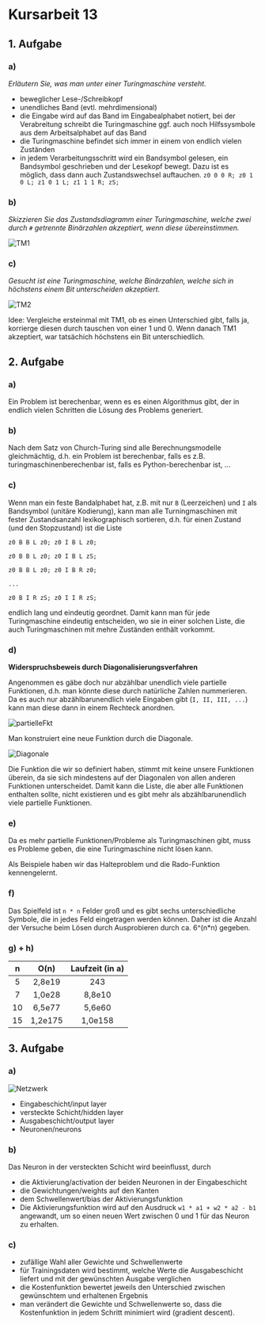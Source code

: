 # Kursarbeit 13

## 1. Aufgabe
### a)

*Erläutern Sie, was man unter einer Turingmaschine versteht.*

- beweglicher Lese-/Schreibkopf
- unendliches Band (evtl. mehrdimensional)
- die Eingabe wird auf das Band im Eingabealphabet notiert, bei der Verabreitung schreibt die Turingmaschine ggf. auch noch Hilfssysmbole aus dem Arbeitsalphabet auf das Band
- die Turingmaschine befindet sich immer in einem von endlich vielen Zuständen
- in jedem Verarbeitungsschritt wird ein Bandsymbol gelesen, ein Bandsymbol geschrieben und der Lesekopf bewegt. Dazu ist es möglich, dass dann auch Zustandswechsel auftauchen. `z0 0 0 R; z0 1 0 L; z1 0 1 L; z1 1 1 R; zS;`

### b)

*Skizzieren Sie das Zustandsdiagramm einer Turingmaschine, welche zwei durch `#` getrennte Binärzahlen akzeptiert, wenn diese übereinstimmen.*

![TM1](TM1.png)

### c)

*Gesucht ist eine Turingmaschine, welche Binärzahlen, welche sich in höchstens einem Bit unterscheiden akzeptiert.*

![TM2](TM2.png)

Idee: Vergleiche ersteinmal mit TM1, ob es einen Unterschied gibt, falls ja, korrierge diesen durch tauschen von einer 1 und 0. Wenn danach TM1 akzeptiert, war tatsächich höchstens ein Bit unterschiedlich.

## 2. Aufgabe
### a)

Ein Problem ist berechenbar, wenn es es einen Algorithmus gibt, der in endlich vielen Schritten die Lösung des Problems generiert.

### b)
Nach dem Satz von Church-Turing sind alle Berechnungsmodelle gleichmächtig, d.h. ein Problem ist berechenbar, falls es z.B. turingmaschinenberechenbar ist, falls es Python-berechenbar ist, ...

### c)
Wenn man ein feste Bandalphabet hat, z.B.  mit nur `B` (Leerzeichen) und `I` als Bandsymbol (unitäre Kodierung), kann  man alle Turningmaschinen mit fester Zustandsanzahl lexikographisch sortieren, d.h. für einen Zustand (und den Stopzustand) ist die Liste

`z0 B B L z0; z0 I B L z0;`

`z0 B B L z0; z0 I B L zS;`

`z0 B B L z0; z0 I B R z0;`

`...`

`z0 B I R zS; z0 I I R zS;`

endlich lang und eindeutig geordnet. Damit kann man für jede Turingmaschine eindeutig entscheiden, wo sie in einer solchen Liste, die auch Turingmaschinen mit mehre Zuständen enthält vorkommt.

### d)
**Widerspruchsbeweis durch Diagonalisierungsverfahren**

Angenommen es gäbe doch nur abzählbar unendlich viele partielle Funktionen, d.h. man könnte diese durch natürliche Zahlen nummerieren. Da es auch nur abzählbarunendlich viele Eingaben gibt (`I, II, III, ...`) kann man diese dann in einem Rechteck anordnen.

![partielleFkt](tabelle_f.png)

Man konstruiert eine neue Funktion durch die Diagonale.

![Diagonale](tabelle_f_diagonale.png)

Die Funktion die wir so definiert haben, stimmt mit keine unsere Funktionen überein, da sie sich mindestens auf der Diagonalen von allen anderen Funktionen unterscheidet. Damit kann die Liste, die aber alle Funktionen enthalten sollte, nicht existieren und es gibt mehr als abzählbarunendlich viele partielle Funktionen.

### e)
Da es mehr partielle Funktionen/Probleme als Turingmaschinen gibt, muss es Probleme geben, die eine Turingmaschine nicht lösen kann.

Als Beispiele haben wir das Halteproblem und die Rado-Funktion kennengelernt.

### f)

Das Spielfeld ist `n * n` Felder groß und es gibt sechs unterschiedliche Symbole, die in jedes Feld eingetragen werden können. Daher ist die Anzahl der Versuche beim Lösen durch Ausprobieren durch ca. 6^(n*n) gegeben.

### g) + h)

| n | O(n) | Laufzeit (in a) |
|:---:|:----:|:----:|
| 5  | 2,8e19 | 243 |
| 7 | 1,0e28 | 8,8e10 |
| 10  |6,5e77 | 5,6e60 |
| 15  | 1,2e175| 1,0e158|

## 3. Aufgabe

### a)

![Netzwerk](images.png)

- Eingabeschicht/input layer
- versteckte Schicht/hidden layer
- Ausgabeschicht/output layer
- Neuronen/neurons

### b)

Das Neuron in der versteckten Schicht wird beeinflusst, durch
- die Aktivierung/activation der beiden Neuronen in der Eingabeschicht
- die Gewichtungen/weights auf den Kanten
- dem Schwellenwert/bias der Aktivierungsfunktion
- Die Aktivierungsfunktion wird auf den Ausdruck `w1 * a1 + w2 * a2 - b1` angewandt, um so einen neuen Wert zwischen 0 und 1 für das Neuron zu erhalten.

### c)

- zufällige Wahl aller Gewichte und Schwellenwerte
- für Trainingsdaten wird bestimmt, welche Werte die Ausgabeschicht liefert und mit der gewünschten Ausgabe verglichen
- die Kostenfunktion bewertet jeweils den Unterschied zwischen gewünschtem und erhaltenen Ergebnis
- man verändert die Gewichte und Schwellenwerte so, dass die Kostenfunktion in jedem Schritt minimiert wird (gradient descent).






